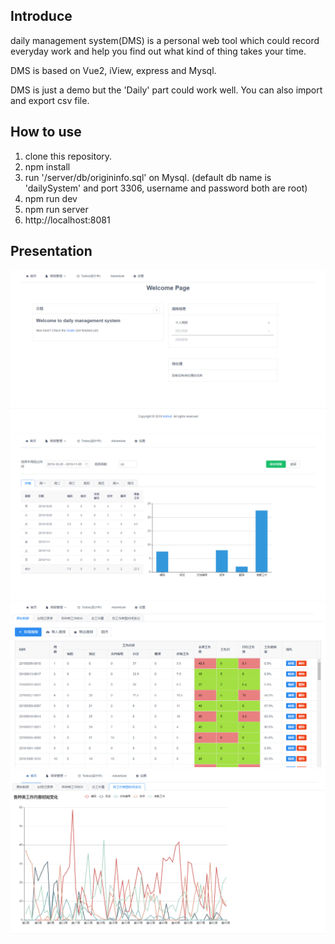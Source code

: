 ## Introduce

daily management system(DMS) is a personal web tool which could record everyday work and help you find out what kind of thing takes your time.

DMS is based on Vue2, iView, express and Mysql.

DMS is just a demo but the 'Daily' part could work well. You can also import and export csv file.

## How to use

1. clone this repository.
2. npm install
3. run '/server/db/origininfo.sql' on Mysql. (default db name is 'dailySystem' and port 3306, username and password both are root)
4. npm run dev
5. npm run server
6. http://localhost:8081

## Presentation

![](https://github.com/KiritoXF/daily_management_system/blob/master/pictures/home_page.PNG)
![](https://github.com/KiritoXF/daily_management_system/blob/master/pictures/week_daily.PNG)
![](https://github.com/KiritoXF/daily_management_system/blob/master/pictures/daily_page.PNG)
![](https://github.com/KiritoXF/daily_management_system/blob/master/pictures/work_category_page.PNG)
